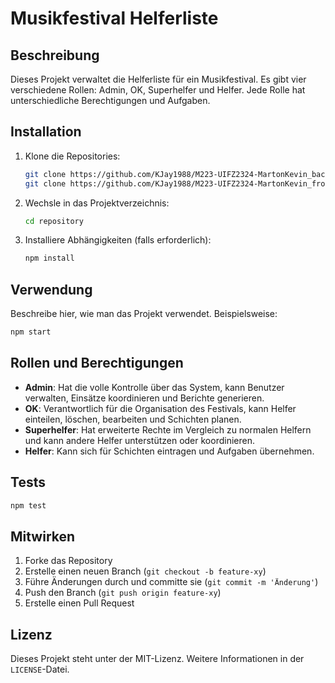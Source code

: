 # Musikfestival Helferliste

## Beschreibung

Dieses Projekt verwaltet die Helferliste für ein Musikfestival. Es gibt vier verschiedene Rollen: Admin, OK, Superhelfer und Helfer. Jede Rolle hat unterschiedliche Berechtigungen und Aufgaben.

## Installation

1. Klone die Repositories:
   ```sh
   git clone https://github.com/KJay1988/M223-UIFZ2324-MartonKevin_backend
   git clone https://github.com/KJay1988/M223-UIFZ2324-MartonKevin_frontend
   ```
2. Wechsle in das Projektverzeichnis:
   ```sh
   cd repository
   ```
3. Installiere Abhängigkeiten (falls erforderlich):
   ```sh
   npm install
   ```

## Verwendung

Beschreibe hier, wie man das Projekt verwendet. Beispielsweise:
```sh
npm start
```

## Rollen und Berechtigungen

- **Admin**: Hat die volle Kontrolle über das System, kann Benutzer verwalten, Einsätze koordinieren und Berichte generieren.
- **OK**: Verantwortlich für die Organisation des Festivals, kann Helfer einteilen, löschen, bearbeiten und Schichten planen.  
- **Superhelfer**: Hat erweiterte Rechte im Vergleich zu normalen Helfern und kann andere Helfer unterstützen oder koordinieren.
- **Helfer**: Kann sich für Schichten eintragen und Aufgaben übernehmen.

## Tests

```sh
npm test
```

## Mitwirken

1. Forke das Repository
2. Erstelle einen neuen Branch (`git checkout -b feature-xy`)
3. Führe Änderungen durch und committe sie (`git commit -m 'Änderung'`)
4. Push den Branch (`git push origin feature-xy`)
5. Erstelle einen Pull Request

## Lizenz

Dieses Projekt steht unter der MIT-Lizenz. Weitere Informationen in der `LICENSE`-Datei.
